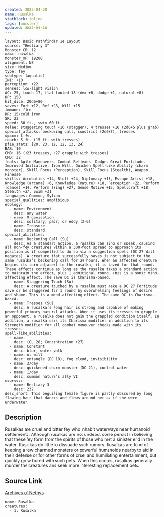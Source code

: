 ```yaml
---
created: 2023-04-28
name: Rusalka
statblock: inline
tags: [monster]
updated: 2023-04-28
---
```

```statblock
layout: Basic Pathfinder 1e Layout
source: "Bestiary 3"
Monster_CR: 12
name: Rusalka
Monster_XP: 19200
alignment: NE
size: Medium
type: fey
subtype: (aquatic)
INI: +10
perception: +22
senses: low-light vision
AC: 25, touch 17, flat-footed 18 (dex +6, dodge +1, natural +8)
HP: 150
hit_dice: 20d6+80
saves: Fort +12, Ref +18, Will +15
immune: fire
DR: 15/cold iron
SR: 23
speed: 30 ft., swim 60 ft.
melee: staggering touch +16 (stagger), 4 tresses +16 (2d6+5 plus grab)
special_attacks: beckoning call, constrict (2d6+7), tresses
space: 5 ft.
reach: 5 ft. (15 ft. with tresses)
pf1e_stats: [20, 23, 19, 12, 13, 24]
BAB: 10
CMB: 16 (+23 tresses, +27 grapple with tresses)
CMD: 32
feats: Agile Maneuvers, Combat Reflexes, Dodge, Great Fortitude, Improved Initiative, Iron Will, Quicken Spell-Like Ability (charm monster), Skill Focus (Perception), Skill Focus (Stealth), Weapon Finesse
skills: Acrobatics +14, Bluff +24, Diplomacy +15, Escape Artist +18, Knowledge (arcana) +6, Knowledge (nature) +18, Perception +22, Perform (dance) +14, Perform (sing) +27, Sense Motive +15, Spellcraft +18, Stealth +27, Swim +31
languages: Common, Sylvan
special_qualities: amphibious
ecology:
  - name: Environment
    desc: any water
  - name: Organisation
    desc: solitary, pair, or eddy (3-6)
  - name: Treasure
    desc: standard
special_abilities:
  - name: Beckoning Call (Su)
    desc: As a standard action, a rusalka can sing or speak, causing all non-fey creatures within a 300-foot spread to approach its position as if compelled to do so via a suggestion spell (DC 27 Will negates). A creature that successfully saves is not subject to the same rusalka’s beckoning call for 24 hours. When an affected creature begins its turn adjacent to the rusalka, it is dazed for that round. These effects continue as long as the rusalka takes a standard action to maintain the effect, plus 1 additional round. This is a sonic mind-affecting effect. The save DC is Charisma-based.
  - name: Staggering Touch (Su)
    desc: A creature touched by a rusalka must make a DC 27 Fortitude save or be staggered for 1 round by overwhelming feelings of desire and shame. This is a mind-affecting effect. The save DC is Charisma-based.
  - name: Tresses (Su)
    desc: A rusalka’s long hair is strong and capable of making powerful primary natural attacks. When it uses its tresses to grapple an opponent, a rusalka does not gain the grappled condition itself. In addition, a rusalka uses its Charisma modifier in addition to its Strength modifier for all combat maneuver checks made with its tresses.
spell-like_abilities:
  - name:
    desc: (CL 20; Concentration +27)
  - name: Constant
    desc: blur, water walk
  - name: At will
    desc: entangle (DC 18), fog cloud, invisibility
  - name: 3/day
    desc: quickened charm monster (DC 21), control water
  - name: 1/day
    desc: summon nature’s ally VI
sources:
  - name: Bestiary 3
    desc: 232
desc_short: This beguiling female figure is partly obscured by long flowing hair that dances and flows around her as if she were underwater.
```
## Description
Rusalkas are cruel and bitter fey who inhabit waterways near humanoid settlements. Although rusalkas are not undead, some persist in believing that these fey form from the spirits of those who met a sinister end in the water. Rusalkas do little to dissuade such rumors. Rusalkas are fond of keeping a few charmed monsters or powerful humanoids nearby to aid in their defense or for other forms of cruel and humiliating entertainment, but quickly grow bored with such pets. When this occurs, rusalkas generally murder the creatures and seek more interesting replacement pets.
## Source Link
[Archives of Nethys](https://aonprd.com/MonsterDisplay.aspx?ItemName=Rusalka)
```encounter-table
name: Rusalka
creatures:
  - 1: Rusalka
```
